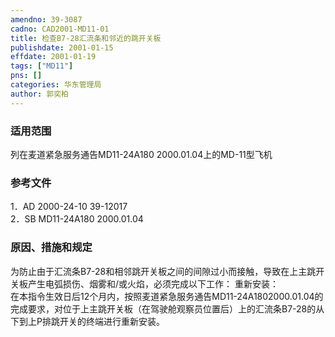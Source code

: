 ```yaml
---
amendno: 39-3087  
cadno: CAD2001-MD11-01  
title: 检查B7-28汇流条和邻近的跳开关板  
publishdate: 2001-01-15  
effdate: 2001-01-19  
tags: ["MD11"]  
pns: []  
categories: 华东管理局  
author: 郭奕柏  
---
```

  
### 适用范围  
列在麦道紧急服务通告MD11-24A180 2000.01.04上的MD-11型飞机  
  
<!--more-->  
### 参考文件  
1．AD 2000-24-10  39-12017  
2．SB MD11-24A180 2000.01.04  
  
### 原因、措施和规定  
为防止由于汇流条B7-28和相邻跳开关板之间的间隙过小而接触，导致在上主跳开关板产生电弧损伤、烟雾和/或火焰，必须完成以下工作： 重新安装：  
    在本指令生效日后12个月内，按照麦道紧急服务通告MD11-24A1802000.01.04的完成要求，对位于上主跳开关板（在驾驶舱观察员位置后）上的汇流条B7-28的从下到上P排跳开关的终端进行重新安装。  
